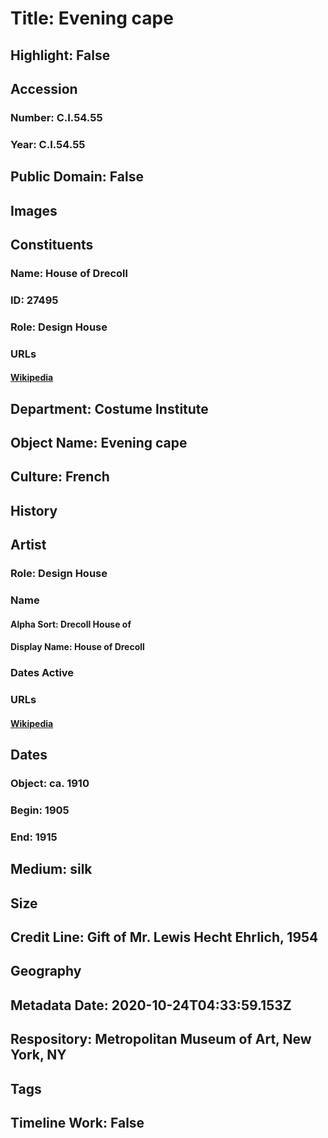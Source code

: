 # Title: Evening cape
## Highlight: False
## Accession
### Number: C.I.54.55
### Year: C.I.54.55
## Public Domain: False
## Images
## Constituents
### Name: House of Drecoll
### ID: 27495
### Role: Design House
### URLs
#### [Wikipedia](https://www.wikidata.org/wiki/Q66085116)
## Department: Costume Institute
## Object Name: Evening cape
## Culture: French
## History
## Artist
### Role: Design House
### Name
#### Alpha Sort: Drecoll House of
#### Display Name: House of Drecoll
### Dates Active
### URLs
#### [Wikipedia](https://www.wikidata.org/wiki/Q66085116)
## Dates
### Object: ca. 1910
### Begin: 1905
### End: 1915
## Medium: silk
## Size
## Credit Line: Gift of Mr. Lewis Hecht Ehrlich, 1954
## Geography
## Metadata Date: 2020-10-24T04:33:59.153Z
## Respository: Metropolitan Museum of Art, New York, NY
## Tags
## Timeline Work: False